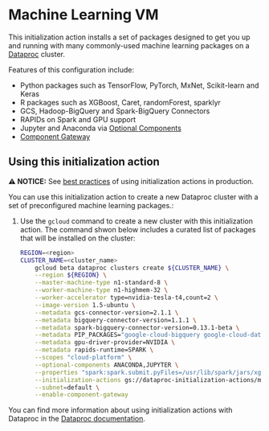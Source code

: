 # Machine Learning VM

This initialization action installs a set of packages designed to get you up and running with many commonly-used machine learning packages on a
[Dataproc](https://cloud.google.com/dataproc) cluster.

Features of this configuration include:

* Python packages such as  TensorFlow, PyTorch, MxNet, Scikit-learn and Keras
* R packages such as XGBoost, Caret, randomForest, sparklyr
* GCS, Hadoop-BigQuery and Spark-BigQuery Connectors
* RAPIDs on Spark and GPU support
* Jupyter and Anaconda via [Optional Components](https://cloud.google.com/dataproc/docs/concepts/components/overview)
* [Component Gateway](https://cloud.google.com/dataproc/docs/concepts/accessing/dataproc-gateways)


## Using this initialization action

**:warning: NOTICE:** See [best practices](/README.md#how-initialization-actions-are-used) of using initialization actions in production.

You can use this initialization action to create a new Dataproc cluster with
a set of preconfigured machine learning packages.:

1.  Use the `gcloud` command to create a new cluster with this initialization action. The command shwon below includes a curated list of packages that will be installed on the cluster:

    ```bash
    REGION=<region>
    CLUSTER_NAME=<cluster_name>
        gcloud beta dataproc clusters create ${CLUSTER_NAME} \
        --region ${REGION} \
        --master-machine-type n1-standard-8 \
        --worker-machine-type n1-highmem-32 \
        --worker-accelerator type=nvidia-tesla-t4,count=2 \
        --image-version 1.5-ubuntu \
        --metadata gcs-connector-version=2.1.1 \
        --metadata bigquery-connector-version=1.1.1 \
        --metadata spark-bigquery-connector-version=0.13.1-beta \
        --metadata PIP_PACKAGES="google-cloud-bigquery google-cloud-datalabeling google-cloud-storage google-cloud-bigtable google-cloud-dataproc google-api-python-client mxnet tensorflow numpy rapidsai scikit-learn keras spark-nlp xgboost torch torchvision" \
        --metadata gpu-driver-provider=NVIDIA \
        --metadata rapids-runtime=SPARK \
        --scopes "cloud-platform" \
        --optional-components ANACONDA,JUPYTER \
        --properties "spark:spark.submit.pyFiles=/usr/lib/spark/jars/xgboost4j-spark_2.x-1.0.0-Beta4.jar" \
        --initialization-actions gs://dataproc-initialization-actions/ml-vm/ml-vm.sh \
        --subnet=default \
        --enable-component-gateway  
    ```

You can find more information about using initialization actions with Dataproc
in the [Dataproc documentation](https://cloud.google.com/dataproc/init-actions).

